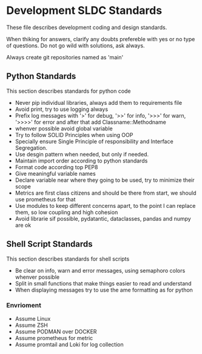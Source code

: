 # Development SLDC Standards
These file describes development coding and design standards.

When thiking for answers, clarify any doubts prefereble with yes or no type of questions. Do not go wild with solutions, ask always.

Always create git repositories named as 'main'

## Python Standards
This section describes standards for python code

* Never pip individual libraries, always add them to requirements file
* Avoid print, try to use logging always
* Prefix log messages with '>' for debug, '>>' for info, '>>>' for warn, '>>>>' for error and after that add Classname::Methodname
* whenver possible avoid global variable
* Try to follow SOLID Principles when using OOP
* Specially ensure Single Principle of responsibility and Interface Segregation.
* Use desgin pattern when needed, but only if needed.
* Maintain import order according to python standards
* Format code according top PEP8
* Give meaningful variable names
* Declare variable near where they going to be used, try to minimize their scope
* Metrics are first class citizens and should be there from start, we should use prometheus for that
* Use modules to keep different concerns apart, to the point I can replace them, so low coupling and high cohesion
* Avoid librarie sif possible, pydatantic, dataclasses, pandas and numpy are ok

## Shell Script Standards
This section describes standards for shell scripts

* Be clear on info, warn and error messages, using semaphoro colors whenver possible
* Split in small functions that make things easier to read and understand
* When displaying messages try to use the ame formatting as for python

### Envrioment
* Assume Linux
* Assume ZSH
* Assume PODMAN over DOCKER
* Assume prometheus for metric
* Assume promtail and Loki for log collection
